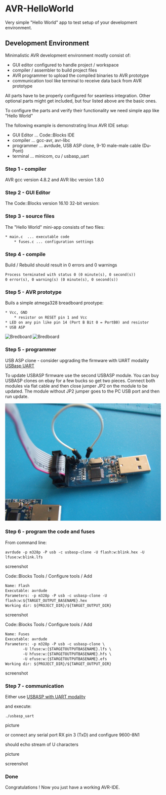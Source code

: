 # AVR-HelloWorld

Very simple "Hello World" app to test setup of your development environment.

## Development Environment

Minimalistic AVR development environment mostly consist of:

* GUI editor configured to handle project / workspace
* compiler / assembler to build project files
* AVR programmer to upload the compiled binaries to AVR prototype
* communication tool like terminal to receive data back from AVR prototype

All parts have to be properly configured for seamless integration.
Other optional parts might get included, but four listed above are the basic ones.

To configure the parts and verify their functionality we need simple app like "Hello World"

The following example is demonstrating linux AVR IDE setup:

* GUI Editor ... Code::Blocks IDE
* compiler   ... gcc-avr, avr-libc
* programmer ... avrdude, USB ASP clone, 9-10 male-male cable (Du-Pont)
* terminal   ... minicom, cu / usbasp_uart

### Step 1 - compiler

AVR gcc version 4.8.2 and AVR libc version 1.8.0

### Step 2 - GUI Editor

The Code::Blocks version 16.10 32-bit version:

### Step 3 - source files

The "Hello World" mini-app consists of two files:

	* main.c  ... executable code
    	* fuses.c ... configuration settings

### Step 4 - compile

Build / Rebuild should result in 0 errors and 0 warnings

	Process terminated with status 0 (0 minute(s), 0 second(s))
	0 error(s), 0 warning(s) (0 minute(s), 0 second(s))

### Step 5 - AVR prototype

Buils a simple atmega328 breadboard prootype:

	* Vcc, GND
        * resistor on RESET pin 1 and Vcc
	* LED on any pin like pin 14 (Port B Bit 0 = PortB0) and resistor
	* USB ASP

![Bredboard](images/breadvoard.jpg) ![Bredboard](images/breadvoard-angle.jpg)
	
### Step 5 - programmer

USB ASP clone - consider upgrading the firmware with UART modality [USBasp UART](https://github.com/akrasuski1/usbasp-uart)

To update USBASP firmware use the second USBASP module. You can buy USBASP clones on ebay for a few bucks so get two pieces.
Connect both modules via flat cable and then close jumper JP2 on the module to be updated. 
The module without JP2 jumper goes to the PC USB port and then run update.

![USBASP FW upgrade](images/usbasp-fw-upgrade.jpg)

### Step 6 - program the code and fuses

From command line:

	avrdude -p m328p -P usb -c usbasp-clone -U flash:w:blink.hex -U lfuse:w:blink.lfs

screenshot

Code::Blocks Tools / Configure tools / Add 

	Name: Flash
	Executable: avrdude
	Parameters: -p m328p -P usb -c usbasp-clone -U flash:w:${TARGET_OUTPUT_BASENAME}.hex
	Working dir: ${PROJECT_DIR}/${TARGET_OUTPUT_DIR}

screenshot

Code::Blocks Tools / Configure tools / Add 

	Name: Fuses
	Executable: avrdude
	Parameters: -p m328p -P usb -c usbasp-clone \ 
			-U lfuse:w:{$TARGETOUTPUTBASENAME}.lfs \ 
			-U hfuse:w:{$TARGETOUTPUTBASENAME}.hfs \ 
			-U efuse:w:{$TARGETOUTPUTBASENAME}.efs
	Working dir: ${PROJECT_DIR}/${TARGET_OUTPUT_DIR}

screenshot

### Step 7 - communication

Either use [USBASP with UART modality](https://github.com/akrasuski1/usbasp-uart)

and execute: 
	
	./usbasp_uart 

picture

or connect any serial port RX pin 3 (TxD) and configure 9600-8N1

should echo stream of U characters

picture

screenshot

### Done

Congratulations ! Now you just have a working AVR-IDE.

